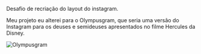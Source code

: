 Desafio de recriação do layout do instagram.
 
 Meu projeto eu alterei para o Olympusgram, que seria uma versão do Instagram para  os deuses e semideuses apresentados no filme Hercules da Disney.
 
 ![Olympusgram](https://user-images.githubusercontent.com/106289869/180629124-b097fb28-2d34-4f3b-b2d5-2bf94859765e.png)
